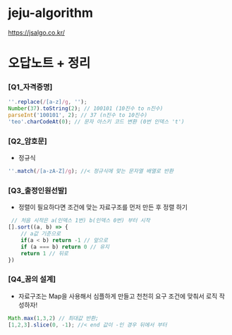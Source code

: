 # jeju-algorithm

https://jsalgo.co.kr/

# 오답노트 + 정리

### [Q1_자격증명]
```js
''.replace(/[a-z]/g, '');
Number(37).toString(2); // 100101 (10진수 to n진수)
parseInt('100101', 2); // 37 (n진수 to 10진수)
'teo'.charCodeAt(0); // 문자 아스키 코드 변환 (0번 인덱스 't')
```
### [Q2_암호문]
- 정규식

```js
''.match(/[a-zA-Z]/g); //< 정규식에 맞는 문자열 배열로 반환
```

### [Q3_출정인원선발]
- 정렬이 필요하다면 조건에 맞는 자료구조를 먼저 만든 후 정렬 하기

```js
 // 처음 시작은 a(인덱스 1번) b(인덱스 0번) 부터 시작  
[].sort((a, b) => {
    // a값 기준으로
    if(a < b) return -1 // 앞으로
    if (a === b) return 0 // 유지
    return 1 // 뒤로
})
```
### [Q4_꿈의 설계]
- 자료구조는 Map을 사용해서 심플하게 만들고 천천히 요구 조건에 맞춰서 로직 작성하자!

```js
Math.max(1,3,2) // 최대값 반환;
[1,2,3].slice(0, -1); //< end 값이 -인 경우 뒤에서 부터
```



